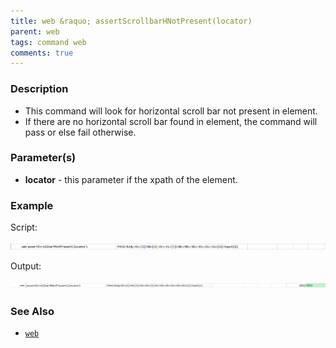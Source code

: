 ```yaml
---
title: web &raquo; assertScrollbarHNotPresent(locator)
parent: web
tags: command web
comments: true
---
```


### Description

*   This command will look for horizontal scroll bar not present in element.
*   If there are no horizontal scroll bar found in element, the command will pass or else fail otherwise.

### Parameter(s)

- **locator** - this parameter if the xpath of the element.

### Example

Script:

![](image/assertScrollbarHNotPresent_01.png)

Output:

![](image/assertScrollbarHNotPresent_02.png)

### See Also

*    [`web`](index.html)